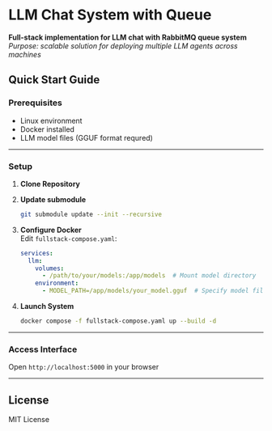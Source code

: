 # LLM Chat System with Queue

**Full-stack implementation for LLM chat with RabbitMQ queue system**  
*Purpose: scalable solution for deploying multiple LLM agents across machines*

## Quick Start Guide

### Prerequisites
- Linux environment
- Docker installed
- LLM model files (GGUF format requred)

---

### Setup

1. **Clone Repository**

2. **Update submodule**
   ```bash
   git submodule update --init --recursive
   ```

2. **Configure Docker**  
   Edit `fullstack-compose.yaml`:
   ```yaml
   services:
     llm:
       volumes:
         - /path/to/your/models:/app/models  # Mount model directory
       environment:
         - MODEL_PATH=/app/models/your_model.gguf  # Specify model filename
   ```

3. **Launch System**
   ```bash
   docker compose -f fullstack-compose.yaml up --build -d
   ```

---

### Access Interface
Open `http://localhost:5000` in your browser

---

## License

MIT License